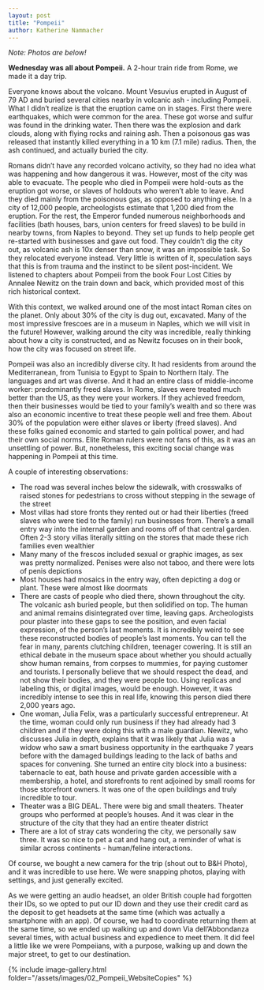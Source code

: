 ```yaml
---
layout: post
title: "Pompeii"
author: Katherine Nammacher
---
```


_Note: Photos are below!_

**Wednesday was all about Pompeii.** A 2-hour train ride from Rome, we made it a day trip.

Everyone knows about the volcano. Mount Vesuvius erupted in August of 79 AD and buried several cities nearby in volcanic ash - including Pompeii. What I didn’t realize is that the eruption came on in stages. First there were earthquakes, which were common for the area. These got worse and sulfur was found in the drinking water. Then there was the explosion and dark clouds, along with flying rocks and raining ash. Then a poisonous gas was released that instantly killed everything in a 10 km (7.1 mile) radius. Then, the ash continued, and actually buried the city.

Romans didn’t have any recorded volcano activity, so they had no idea what was happening and how dangerous it was. However, most of the city was able to evacuate. The people who died in Pompeii were hold-outs as the eruption got worse, or slaves of holdouts who weren’t able to leave. And they died mainly from the poisonous gas, as opposed to anything else. In a city of 12,000 people, archeologists estimate that 1,200 died from the eruption. For the rest, the Emperor funded numerous neighborhoods and facilities (bath houses, bars, union centers for freed slaves) to be build in nearby towns, from Naples to beyond. They set up funds to help people get re-started with businesses and gave out food. They couldn’t dig the city out, as volcanic ash is 10x denser than snow, it was an impossible task. So they relocated everyone instead. Very little is written of it, speculation says that this is from trauma and the instinct to be silent post-incident. We listened to chapters about Pompeii from the book Four Lost Cities by Annalee Newitz on the train down and back, which provided most of this rich historical context.

With this context, we walked around one of the most intact Roman cites on the planet. Only about 30% of the city is dug out, excavated. Many of the most impressive frescoes are in a museum in Naples, which we will visit in the future! However, walking around the city was incredible, really thinking about how a city is constructed, and as Newitz focuses on in their book, how the city was focused on street life.

Pompeii was also an incredibly diverse city. It had residents from around the Mediterranean, from Tunisia to Egypt to Spain to Northern Italy. The languages and art was diverse. And it had an entire class of middle-income worker: predominantly freed slaves. In Rome, slaves were treated much better than the US, as they were your workers. If they achieved freedom, then their businesses would be tied to your family’s wealth and so there was also an economic incentive to treat these people well and free them. About 30% of the population were either slaves or liberty (freed slaves). And these folks gained economic and started to gain political power, and had their own social norms. Elite Roman rulers were not fans of this, as it was an unsettling of power. But, nonetheless, this exciting social change was happening in Pompeii at this time.

A couple of interesting observations:

- The road was several inches below the sidewalk, with crosswalks of raised stones for pedestrians to cross without stepping in the sewage of the street
- Most villas had store fronts they rented out or had their liberties (freed slaves who were tied to the family) run businesses from. There’s a small entry way into the internal garden and rooms off of that central garden. Often 2-3 story villas literally sitting on the stores that made these rich families even wealthier
- Many many of the frescos included sexual or graphic images, as sex was pretty normalized. Penises were also not taboo, and there were lots of penis depictions
- Most houses had mosaics in the entry way, often depicting a dog or plant. These were almost like doormats
- There are casts of people who died there, shown throughout the city. The volcanic ash buried people, but then solidified on top. The human and animal remains disintegrated over time, leaving gaps. Archeologists pour plaster into these gaps to see the position, and even facial expression, of the person’s last moments. It is incredibly weird to see these reconstructed bodies of people’s last moments. You can tell the fear in many, parents clutching children, teenager cowering. It is still an ethical debate in the museum space about whether you should actually show human remains, from corpses to mummies, for paying customer and tourists. I personally believe that we should respect the dead, and not show their bodies, and they were people too. Using replicas and labeling this, or digital images, would be enough. However, it was incredibly intense to see this in real life, knowing this person died there 2,000 years ago.
- One woman, Julia Felix, was a particularly successful entrepreneur. At the time, woman could only run business if they had already had 3 children and if they were doing this with a male guardian. Newitz, who discusses Julia in depth, explains that it was likely that Julia was a widow who saw a smart business opportunity in the earthquake 7 years before with the damaged buildings leading to the lack of baths and spaces for convening. She turned an entire city block into a business: tabernacle to eat, bath house and private garden accessible with a membership, a hotel, and storefronts to rent adjoined by small rooms for those storefront owners. It was one of the open buildings and truly incredible to tour.
- Theater was a BIG DEAL. There were big and small theaters. Theater groups who performed at people’s houses. And it was clear in the structure of the city that they had an entire theater district
- There are a lot of stray cats wondering the city, we personally saw three. It was so nice to pet a cat and hang out, a reminder of what is similar across continents - human/feline interactions.

Of course, we bought a new camera for the trip (shout out to B&H Photo), and it was incredible to use here. We were snapping photos, playing with settings, and just generally excited.

As we were getting an audio headset, an older British couple had forgotten their IDs, so we opted to put our ID down and they use their credit card as the deposit to get headsets at the same time (which was actually a smartphone with an app). Of course, we had to coordinate returning them at the same time, so we ended up walking up and down Via dell’Abbondanza several times, with actual business and expedience to meet them. It did feel a little like we were Pompeiians, with a purpose, walking up and down the major street, to get to our destination.

{% include image-gallery.html folder="/assets/images/02_Pompeii_WebsiteCopies" %}
